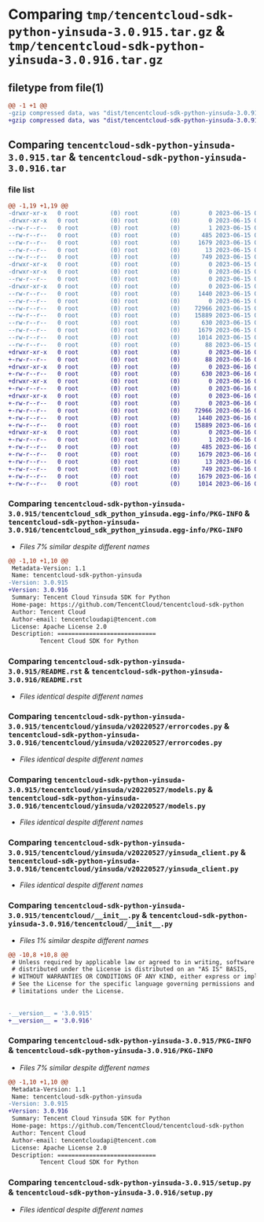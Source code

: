 # Comparing `tmp/tencentcloud-sdk-python-yinsuda-3.0.915.tar.gz` & `tmp/tencentcloud-sdk-python-yinsuda-3.0.916.tar.gz`

## filetype from file(1)

```diff
@@ -1 +1 @@
-gzip compressed data, was "dist/tencentcloud-sdk-python-yinsuda-3.0.915.tar", last modified: Thu Jun 15 00:38:14 2023, max compression
+gzip compressed data, was "dist/tencentcloud-sdk-python-yinsuda-3.0.916.tar", last modified: Fri Jun 16 00:46:00 2023, max compression
```

## Comparing `tencentcloud-sdk-python-yinsuda-3.0.915.tar` & `tencentcloud-sdk-python-yinsuda-3.0.916.tar`

### file list

```diff
@@ -1,19 +1,19 @@
-drwxr-xr-x   0 root         (0) root         (0)        0 2023-06-15 00:38:14.000000 tencentcloud-sdk-python-yinsuda-3.0.915/
-drwxr-xr-x   0 root         (0) root         (0)        0 2023-06-15 00:38:14.000000 tencentcloud-sdk-python-yinsuda-3.0.915/tencentcloud_sdk_python_yinsuda.egg-info/
--rw-r--r--   0 root         (0) root         (0)        1 2023-06-15 00:38:14.000000 tencentcloud-sdk-python-yinsuda-3.0.915/tencentcloud_sdk_python_yinsuda.egg-info/dependency_links.txt
--rw-r--r--   0 root         (0) root         (0)      485 2023-06-15 00:38:14.000000 tencentcloud-sdk-python-yinsuda-3.0.915/tencentcloud_sdk_python_yinsuda.egg-info/SOURCES.txt
--rw-r--r--   0 root         (0) root         (0)     1679 2023-06-15 00:38:14.000000 tencentcloud-sdk-python-yinsuda-3.0.915/tencentcloud_sdk_python_yinsuda.egg-info/PKG-INFO
--rw-r--r--   0 root         (0) root         (0)       13 2023-06-15 00:38:14.000000 tencentcloud-sdk-python-yinsuda-3.0.915/tencentcloud_sdk_python_yinsuda.egg-info/top_level.txt
--rw-r--r--   0 root         (0) root         (0)      749 2023-06-15 00:38:13.000000 tencentcloud-sdk-python-yinsuda-3.0.915/README.rst
-drwxr-xr-x   0 root         (0) root         (0)        0 2023-06-15 00:38:14.000000 tencentcloud-sdk-python-yinsuda-3.0.915/tencentcloud/
-drwxr-xr-x   0 root         (0) root         (0)        0 2023-06-15 00:38:14.000000 tencentcloud-sdk-python-yinsuda-3.0.915/tencentcloud/yinsuda/
--rw-r--r--   0 root         (0) root         (0)        0 2023-06-15 00:38:13.000000 tencentcloud-sdk-python-yinsuda-3.0.915/tencentcloud/yinsuda/__init__.py
-drwxr-xr-x   0 root         (0) root         (0)        0 2023-06-15 00:38:14.000000 tencentcloud-sdk-python-yinsuda-3.0.915/tencentcloud/yinsuda/v20220527/
--rw-r--r--   0 root         (0) root         (0)     1440 2023-06-15 00:38:13.000000 tencentcloud-sdk-python-yinsuda-3.0.915/tencentcloud/yinsuda/v20220527/errorcodes.py
--rw-r--r--   0 root         (0) root         (0)        0 2023-06-15 00:38:13.000000 tencentcloud-sdk-python-yinsuda-3.0.915/tencentcloud/yinsuda/v20220527/__init__.py
--rw-r--r--   0 root         (0) root         (0)    72966 2023-06-15 00:38:13.000000 tencentcloud-sdk-python-yinsuda-3.0.915/tencentcloud/yinsuda/v20220527/models.py
--rw-r--r--   0 root         (0) root         (0)    15889 2023-06-15 00:38:13.000000 tencentcloud-sdk-python-yinsuda-3.0.915/tencentcloud/yinsuda/v20220527/yinsuda_client.py
--rw-r--r--   0 root         (0) root         (0)      630 2023-06-15 00:38:13.000000 tencentcloud-sdk-python-yinsuda-3.0.915/tencentcloud/__init__.py
--rw-r--r--   0 root         (0) root         (0)     1679 2023-06-15 00:38:14.000000 tencentcloud-sdk-python-yinsuda-3.0.915/PKG-INFO
--rw-r--r--   0 root         (0) root         (0)     1014 2023-06-15 00:38:13.000000 tencentcloud-sdk-python-yinsuda-3.0.915/setup.py
--rw-r--r--   0 root         (0) root         (0)       88 2023-06-15 00:38:14.000000 tencentcloud-sdk-python-yinsuda-3.0.915/setup.cfg
+drwxr-xr-x   0 root         (0) root         (0)        0 2023-06-16 00:46:00.000000 tencentcloud-sdk-python-yinsuda-3.0.916/
+-rw-r--r--   0 root         (0) root         (0)       88 2023-06-16 00:46:00.000000 tencentcloud-sdk-python-yinsuda-3.0.916/setup.cfg
+drwxr-xr-x   0 root         (0) root         (0)        0 2023-06-16 00:46:00.000000 tencentcloud-sdk-python-yinsuda-3.0.916/tencentcloud/
+-rw-r--r--   0 root         (0) root         (0)      630 2023-06-16 00:46:00.000000 tencentcloud-sdk-python-yinsuda-3.0.916/tencentcloud/__init__.py
+drwxr-xr-x   0 root         (0) root         (0)        0 2023-06-16 00:46:00.000000 tencentcloud-sdk-python-yinsuda-3.0.916/tencentcloud/yinsuda/
+-rw-r--r--   0 root         (0) root         (0)        0 2023-06-16 00:46:00.000000 tencentcloud-sdk-python-yinsuda-3.0.916/tencentcloud/yinsuda/__init__.py
+drwxr-xr-x   0 root         (0) root         (0)        0 2023-06-16 00:46:00.000000 tencentcloud-sdk-python-yinsuda-3.0.916/tencentcloud/yinsuda/v20220527/
+-rw-r--r--   0 root         (0) root         (0)        0 2023-06-16 00:46:00.000000 tencentcloud-sdk-python-yinsuda-3.0.916/tencentcloud/yinsuda/v20220527/__init__.py
+-rw-r--r--   0 root         (0) root         (0)    72966 2023-06-16 00:46:00.000000 tencentcloud-sdk-python-yinsuda-3.0.916/tencentcloud/yinsuda/v20220527/models.py
+-rw-r--r--   0 root         (0) root         (0)     1440 2023-06-16 00:46:00.000000 tencentcloud-sdk-python-yinsuda-3.0.916/tencentcloud/yinsuda/v20220527/errorcodes.py
+-rw-r--r--   0 root         (0) root         (0)    15889 2023-06-16 00:46:00.000000 tencentcloud-sdk-python-yinsuda-3.0.916/tencentcloud/yinsuda/v20220527/yinsuda_client.py
+drwxr-xr-x   0 root         (0) root         (0)        0 2023-06-16 00:46:00.000000 tencentcloud-sdk-python-yinsuda-3.0.916/tencentcloud_sdk_python_yinsuda.egg-info/
+-rw-r--r--   0 root         (0) root         (0)        1 2023-06-16 00:46:00.000000 tencentcloud-sdk-python-yinsuda-3.0.916/tencentcloud_sdk_python_yinsuda.egg-info/dependency_links.txt
+-rw-r--r--   0 root         (0) root         (0)      485 2023-06-16 00:46:00.000000 tencentcloud-sdk-python-yinsuda-3.0.916/tencentcloud_sdk_python_yinsuda.egg-info/SOURCES.txt
+-rw-r--r--   0 root         (0) root         (0)     1679 2023-06-16 00:46:00.000000 tencentcloud-sdk-python-yinsuda-3.0.916/tencentcloud_sdk_python_yinsuda.egg-info/PKG-INFO
+-rw-r--r--   0 root         (0) root         (0)       13 2023-06-16 00:46:00.000000 tencentcloud-sdk-python-yinsuda-3.0.916/tencentcloud_sdk_python_yinsuda.egg-info/top_level.txt
+-rw-r--r--   0 root         (0) root         (0)      749 2023-06-16 00:46:00.000000 tencentcloud-sdk-python-yinsuda-3.0.916/README.rst
+-rw-r--r--   0 root         (0) root         (0)     1679 2023-06-16 00:46:00.000000 tencentcloud-sdk-python-yinsuda-3.0.916/PKG-INFO
+-rw-r--r--   0 root         (0) root         (0)     1014 2023-06-16 00:46:00.000000 tencentcloud-sdk-python-yinsuda-3.0.916/setup.py
```

### Comparing `tencentcloud-sdk-python-yinsuda-3.0.915/tencentcloud_sdk_python_yinsuda.egg-info/PKG-INFO` & `tencentcloud-sdk-python-yinsuda-3.0.916/tencentcloud_sdk_python_yinsuda.egg-info/PKG-INFO`

 * *Files 7% similar despite different names*

```diff
@@ -1,10 +1,10 @@
 Metadata-Version: 1.1
 Name: tencentcloud-sdk-python-yinsuda
-Version: 3.0.915
+Version: 3.0.916
 Summary: Tencent Cloud Yinsuda SDK for Python
 Home-page: https://github.com/TencentCloud/tencentcloud-sdk-python
 Author: Tencent Cloud
 Author-email: tencentcloudapi@tencent.com
 License: Apache License 2.0
 Description: ============================
         Tencent Cloud SDK for Python
```

### Comparing `tencentcloud-sdk-python-yinsuda-3.0.915/README.rst` & `tencentcloud-sdk-python-yinsuda-3.0.916/README.rst`

 * *Files identical despite different names*

### Comparing `tencentcloud-sdk-python-yinsuda-3.0.915/tencentcloud/yinsuda/v20220527/errorcodes.py` & `tencentcloud-sdk-python-yinsuda-3.0.916/tencentcloud/yinsuda/v20220527/errorcodes.py`

 * *Files identical despite different names*

### Comparing `tencentcloud-sdk-python-yinsuda-3.0.915/tencentcloud/yinsuda/v20220527/models.py` & `tencentcloud-sdk-python-yinsuda-3.0.916/tencentcloud/yinsuda/v20220527/models.py`

 * *Files identical despite different names*

### Comparing `tencentcloud-sdk-python-yinsuda-3.0.915/tencentcloud/yinsuda/v20220527/yinsuda_client.py` & `tencentcloud-sdk-python-yinsuda-3.0.916/tencentcloud/yinsuda/v20220527/yinsuda_client.py`

 * *Files identical despite different names*

### Comparing `tencentcloud-sdk-python-yinsuda-3.0.915/tencentcloud/__init__.py` & `tencentcloud-sdk-python-yinsuda-3.0.916/tencentcloud/__init__.py`

 * *Files 1% similar despite different names*

```diff
@@ -10,8 +10,8 @@
 # Unless required by applicable law or agreed to in writing, software
 # distributed under the License is distributed on an "AS IS" BASIS,
 # WITHOUT WARRANTIES OR CONDITIONS OF ANY KIND, either express or implied.
 # See the License for the specific language governing permissions and
 # limitations under the License.
 
 
-__version__ = '3.0.915'
+__version__ = '3.0.916'
```

### Comparing `tencentcloud-sdk-python-yinsuda-3.0.915/PKG-INFO` & `tencentcloud-sdk-python-yinsuda-3.0.916/PKG-INFO`

 * *Files 7% similar despite different names*

```diff
@@ -1,10 +1,10 @@
 Metadata-Version: 1.1
 Name: tencentcloud-sdk-python-yinsuda
-Version: 3.0.915
+Version: 3.0.916
 Summary: Tencent Cloud Yinsuda SDK for Python
 Home-page: https://github.com/TencentCloud/tencentcloud-sdk-python
 Author: Tencent Cloud
 Author-email: tencentcloudapi@tencent.com
 License: Apache License 2.0
 Description: ============================
         Tencent Cloud SDK for Python
```

### Comparing `tencentcloud-sdk-python-yinsuda-3.0.915/setup.py` & `tencentcloud-sdk-python-yinsuda-3.0.916/setup.py`

 * *Files identical despite different names*

